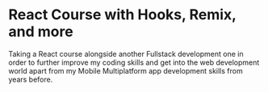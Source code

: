 # React Course with Hooks, Remix, and more

Taking a React course alongside another Fullstack development one in order to further improve my coding skills and get into the web development world apart from my Mobile Multiplatform app development skills from years before.
